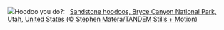 ![](https://www.bing.com/th?id=OHR.BryceHoodoos_EN-GB1524631248_UHD.jpg&w=1000)Hoodoo you do?:&nbsp;&ensp;[Sandstone hoodoos, Bryce Canyon National Park, Utah, United States (© Stephen Matera/TANDEM Stills + Motion)](https://www.bing.com/th?id=OHR.BryceHoodoos_EN-GB1524631248_UHD.jpg)
<br><br/>
